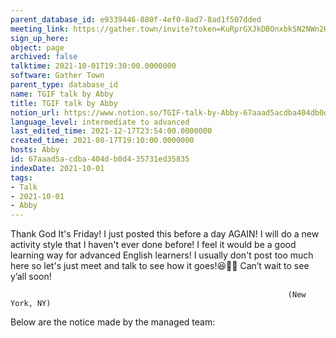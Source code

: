 ```yaml
---
parent_database_id: e9339446-880f-4ef0-8ad7-8ad1f507dded
meeting_link: https://gather.town/invite?token=KuRprGXJkDBOnxbkSN2NWn2HuHjwl9GJ
sign_up_here: 
object: page
archived: false
talktime: 2021-10-01T19:30:00.0000000
software: Gather Town
parent_type: database_id
name: TGIF talk by Abby
title: TGIF talk by Abby
notion_url: https://www.notion.so/TGIF-talk-by-Abby-67aaad5acdba404db0d435731ed35835
language_level: intermediate to advanced
last_edited_time: 2021-12-17T23:54:00.0000000
created_time: 2021-08-17T19:10:00.0000000
hosts: Abby
id: 67aaad5a-cdba-404d-b0d4-35731ed35835
indexDate: 2021-10-01
tags:
- Talk
- 2021-10-01
- Abby
---
```


Thank God It's Friday! I just posted this before a day AGAIN!
I will do a new activity style that I haven't ever done before! I feel it would be a good learning way for advanced English learners!
I usually don't post too much here so let's just meet and talk to see how it goes!😆👍🏻
Can’t wait to see y’all soon!


                                                                  (New York, NY)
                                                  



Below are the notice made by the managed team:


